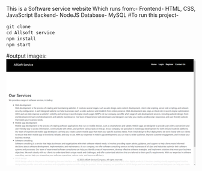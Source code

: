 This is a Software service website Which runs from:-
Frontend- HTML, CSS, JavaScript
Backend- NodeJS
Database- MySQL
#To run this project-
```
git clone
cd Allsoft service
npm install
npm start
```
#output images:
![This is an image](./screenshots/1.png)

